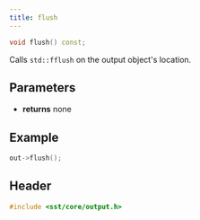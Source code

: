 ```yaml
---
title: flush
---
```


```cpp
void flush() const;
```

Calls `std::fflush` on the output object's location.

## Parameters
* **returns** none


## Example

```cpp
out->flush();
```

## Header
```cpp
#include <sst/core/output.h>
```
